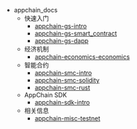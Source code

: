 - appchain_docs
    - 快速入门
        - [appchain-gs-intro](zh-cn/appchain-gs-intro)
        - [appchain-gs-smart_contract](zh-cn/appchain-gs-smart_contract)
        - [appchain-gs-dapp](zh-cn/appchain-gs-dapp)
    - 经济机制
        - [appchain-economics-economics](zh-cn/appchain-economics-economics)
    - 智能合约
        - [appchain-smc-intro](zh-cn/appchain-smc-intro)
        - [appchain-smc-solidity](zh-cn/appchain-smc-solidity)
        - [appchain-smc-rust](zh-cn/appchain-smc-rust)
    - AppChain SDK
        - [appchain-sdk-intro](zh-cn/appchain-sdk-intro)
    - 相关信息
        - [appchain-misc-testnet](zh-cn/appchain-misc-testnet)

